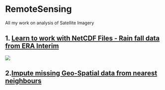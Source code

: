 # RemoteSensing
All my work on analysis of Satellite Imagery

## 1. [Learn to work with NetCDF Files - Rain fall data from ERA Interim](https://github.com/d-saikrishna/RemoteSensing/tree/master/Rainfall)
<img src="https://github.com/d-saikrishna/RemoteSensing/blob/master/Rainfall/ADC0760B-924B-4395-997B-42854A082166.gif" />

## 2.[Impute missing Geo-Spatial data from nearest neighbours](https://github.com/d-saikrishna/RemoteSensing/blob/master/Rainfall/GeoImputation.ipynb)


